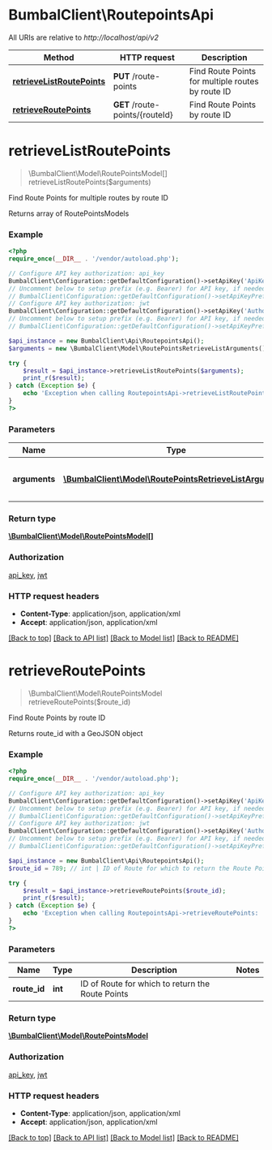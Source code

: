 # BumbalClient\RoutepointsApi

All URIs are relative to *http://localhost/api/v2*

Method | HTTP request | Description
------------- | ------------- | -------------
[**retrieveListRoutePoints**](RoutepointsApi.md#retrieveListRoutePoints) | **PUT** /route-points | Find Route Points for multiple routes by route ID
[**retrieveRoutePoints**](RoutepointsApi.md#retrieveRoutePoints) | **GET** /route-points/{routeId} | Find Route Points by route ID


# **retrieveListRoutePoints**
> \BumbalClient\Model\RoutePointsModel[] retrieveListRoutePoints($arguments)

Find Route Points for multiple routes by route ID

Returns array of RoutePointsModels

### Example
```php
<?php
require_once(__DIR__ . '/vendor/autoload.php');

// Configure API key authorization: api_key
BumbalClient\Configuration::getDefaultConfiguration()->setApiKey('ApiKey', 'YOUR_API_KEY');
// Uncomment below to setup prefix (e.g. Bearer) for API key, if needed
// BumbalClient\Configuration::getDefaultConfiguration()->setApiKeyPrefix('ApiKey', 'Bearer');
// Configure API key authorization: jwt
BumbalClient\Configuration::getDefaultConfiguration()->setApiKey('Authorization', 'YOUR_API_KEY');
// Uncomment below to setup prefix (e.g. Bearer) for API key, if needed
// BumbalClient\Configuration::getDefaultConfiguration()->setApiKeyPrefix('Authorization', 'Bearer');

$api_instance = new BumbalClient\Api\RoutepointsApi();
$arguments = new \BumbalClient\Model\RoutePointsRetrieveListArguments(); // \BumbalClient\Model\RoutePointsRetrieveListArguments | Route Points RetrieveList Arguments

try {
    $result = $api_instance->retrieveListRoutePoints($arguments);
    print_r($result);
} catch (Exception $e) {
    echo 'Exception when calling RoutepointsApi->retrieveListRoutePoints: ', $e->getMessage(), PHP_EOL;
}
?>
```

### Parameters

Name | Type | Description  | Notes
------------- | ------------- | ------------- | -------------
 **arguments** | [**\BumbalClient\Model\RoutePointsRetrieveListArguments**](../Model/RoutePointsRetrieveListArguments.md)| Route Points RetrieveList Arguments |

### Return type

[**\BumbalClient\Model\RoutePointsModel[]**](../Model/RoutePointsModel.md)

### Authorization

[api_key](../../README.md#api_key), [jwt](../../README.md#jwt)

### HTTP request headers

 - **Content-Type**: application/json, application/xml
 - **Accept**: application/json, application/xml

[[Back to top]](#) [[Back to API list]](../../README.md#documentation-for-api-endpoints) [[Back to Model list]](../../README.md#documentation-for-models) [[Back to README]](../../README.md)

# **retrieveRoutePoints**
> \BumbalClient\Model\RoutePointsModel retrieveRoutePoints($route_id)

Find Route Points by route ID

Returns route_id with a GeoJSON object

### Example
```php
<?php
require_once(__DIR__ . '/vendor/autoload.php');

// Configure API key authorization: api_key
BumbalClient\Configuration::getDefaultConfiguration()->setApiKey('ApiKey', 'YOUR_API_KEY');
// Uncomment below to setup prefix (e.g. Bearer) for API key, if needed
// BumbalClient\Configuration::getDefaultConfiguration()->setApiKeyPrefix('ApiKey', 'Bearer');
// Configure API key authorization: jwt
BumbalClient\Configuration::getDefaultConfiguration()->setApiKey('Authorization', 'YOUR_API_KEY');
// Uncomment below to setup prefix (e.g. Bearer) for API key, if needed
// BumbalClient\Configuration::getDefaultConfiguration()->setApiKeyPrefix('Authorization', 'Bearer');

$api_instance = new BumbalClient\Api\RoutepointsApi();
$route_id = 789; // int | ID of Route for which to return the Route Points

try {
    $result = $api_instance->retrieveRoutePoints($route_id);
    print_r($result);
} catch (Exception $e) {
    echo 'Exception when calling RoutepointsApi->retrieveRoutePoints: ', $e->getMessage(), PHP_EOL;
}
?>
```

### Parameters

Name | Type | Description  | Notes
------------- | ------------- | ------------- | -------------
 **route_id** | **int**| ID of Route for which to return the Route Points |

### Return type

[**\BumbalClient\Model\RoutePointsModel**](../Model/RoutePointsModel.md)

### Authorization

[api_key](../../README.md#api_key), [jwt](../../README.md#jwt)

### HTTP request headers

 - **Content-Type**: application/json, application/xml
 - **Accept**: application/json, application/xml

[[Back to top]](#) [[Back to API list]](../../README.md#documentation-for-api-endpoints) [[Back to Model list]](../../README.md#documentation-for-models) [[Back to README]](../../README.md)


